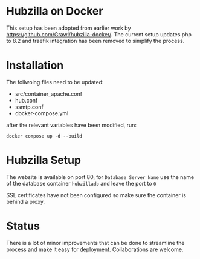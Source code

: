 # Hubzilla on Docker

This setup has been adopted from earlier work by <https://github.com/Grawl/hubzilla-docker/>. The current setup updates php to 8.2 and traefik integration has been removed to simplify the process.

# Installation

The follwoing files need to be updated:
* src/container_apache.conf
* hub.conf
* ssmtp.conf
* docker-compose.yml

after the relevant variables have been modified, run:

    docker compose up -d --build

# Hubzilla Setup

The website is available on port 80, for  `Database Server Name` use the name of the database container `hubzilladb` and leave the port to `0`

SSL certificates have not been configured so make sure the container is behind a proxy.


# Status
There is a lot of minor improvements that can be done to streamline the process and make it easy for deployment. Collaborations are welcome.
